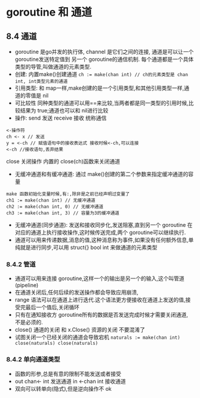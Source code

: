 # goroutine 和 通道
## 8.4 通道
* goroutine 是go并发的执行体, channel 是它们之间的连接, 通道是可以让一个 goroutine发送特定值到 另一个 goroutine的通信机制. 每个通道都是一个具体类型的导管,叫做通道的元素类型.
* 创建: 
内置make()创建通道
`ch := make(chan int) // ch的元素类型是 chan int, int类型元素的通道`
* 引用类型: 和 map一样,make创建的是一个引用类型,和其他引用类型一样,通道的零值是 nil
* 可比较性 同种类型的通道可以用==来比较,当两者都是同一类型的引用时候,比较结果为 true;通道也可以和 nil进行比较
* 操作: send 发送 receive 接收 统称通信

```
<-操作符
ch <- x // 发送
y = <-ch // 赋值语句中的接收表达式 接收时候<-ch,可以连接
<-ch //接收语句,丢弃结果
```

close 关闭操作 内置的 close(ch)函数来关闭通道
* 无缓冲通道和有缓冲通道: 通过 make()创建的第二个参数来指定缓冲通道的容量

```
make 函数初始化变量时候,有:,除非是之前已经声明过变量了
ch1 := make(chan int) // 无缓冲通道
ch2 := make(chan int, 0) // 无缓冲通道
ch3 := make(chan int, 3) // 容量为3的缓冲通道
```

* 无缓冲通道(同步通道): 发送和接收同步化,发送阻塞,直到另一个 goroutine 在对应的通道上执行接收操作,这时候传送完成,两个 goroutine可以继续执行.
* 通道可以用来传递数据,消息的值,这种消息称为事件,如果没有任何额外信息,单纯就是进行同步,可以用 struct{} bool int 来做通道的元素类型
### 8.4.2 管道
* 通道可以用来连接 goroutine,这样一个的输出是另一个的输入,这个叫管道(pipeline)
* 在通道关闭后,任何后续的发送操作都会导致应用崩溃,
* range 语法可以在通道上进行迭代.这个语法更方便接收在通道上发送的值,接受完最后一个值后,关闭循环
* 只有在通知接收方 goroutine所有的数据是否发送完成时候才需要关闭通道, 不是必须的.
* close() 通道的关闭 和 x.Close() 资源的关闭 不要混淆了
* 试图关闭一个已经关闭的通道会导致宕机
`naturals := make(chan int)
close(naturals)
close(naturals)
`
### 8.4.2 单向通道类型
* 函数的形参,总是有意的限制不能发送或者接受
* out chan<-  int 发送通道  in <-chan int 接收通道
* 双向可以转单向(隐式),但是逆向操作不 ok
